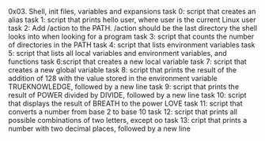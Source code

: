 0x03. Shell, init files, variables and expansions
task 0: script that creates an alias
task 1: script that prints hello user, where user is the current Linux user
task 2: Add /action to the PATH. /action should be the last directory the shell looks into when looking for a program
task 3: script that counts the number of directories in the PATH
task 4: script that lists environment variables
task 5: script that lists all local variables and environment variables, and functions
task 6:script that creates a new local variable
task 7: script that creates a new global variable
task 8: script that prints the result of the addition of 128 with the value stored in the environment variable TRUEKNOWLEDGE, followed by a new line
task 9: script that prints the result of POWER divided by DIVIDE, followed by a new line
task 10: script that displays the result of BREATH to the power LOVE
task 11: script that converts a number from base 2 to base 10
task 12: script that prints all possible combinations of two letters, except oo
task 13: cript that prints a number with two decimal places, followed by a new line
